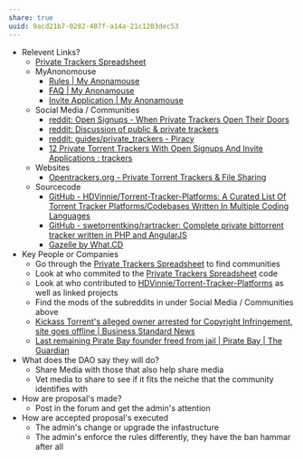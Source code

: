 ```yaml
---
share: true
uuid: 9acd21b7-0282-407f-a14a-21c1203dec53
---
```

* Relevent Links?
	*  [Private Trackers Spreadsheet](https://hdvinnie.github.io/Private-Trackers-Spreadsheet/)
	* MyAnonomouse
		* [Rules | My Anonamouse](https://www.myanonamouse.net/rules.php)
		* [FAQ | My Anonamouse](https://www.myanonamouse.net/faq.php)
		* [Invite Application | My Anonamouse](https://www.myanonamouse.net/inviteapp.php)
	* Social Media / Communities
		* [reddit: Open Signups - When Private Trackers Open Their Doors](https://www.reddit.com/r/OpenSignups/)
		* [reddit: Discussion of public & private trackers](https://www.reddit.com/r/trackers/)
		* [reddit: guides/private\_trackers - Piracy](https://www.reddit.com/r/Piracy/wiki/guides/private_trackers/)
		* [12 Private Torrent Trackers With Open Signups And Invite Applications : trackers](https://www.reddit.com/r/trackers/comments/fahj6/12_private_torrent_trackers_with_open_signups_and/)
	* Websites
		* [Opentrackers.org - Private Torrent Trackers & File Sharing](https://opentrackers.org/)
	* Sourcecode
		*  [GitHub - HDVinnie/Torrent-Tracker-Platforms: A Curated List Of Torrent Tracker Platforms/Codebases Written In Multiple Coding Languages](https://github.com/HDVinnie/Torrent-Tracker-Platforms)
		* [GitHub - swetorrentking/rartracker: Complete private bittorrent tracker written in PHP and AngularJS](https://github.com/swetorrentking/rartracker)
		* [Gazelle by What.CD](https://whatcd.github.io/Gazelle/)
* Key People or Companies
	* Go through the [Private Trackers Spreadsheet](https://hdvinnie.github.io/Private-Trackers-Spreadsheet/) to find communities
	* Look at who commited to the [Private Trackers Spreadsheet](https://hdvinnie.github.io/Private-Trackers-Spreadsheet/) code
	* Look at who contributed to [HDVinnie/Torrent-Tracker-Platforms](https://github.com/HDVinnie/Torrent-Tracker-Platforms) as well as linked projects
	* Find the mods of the subreddits in under Social Media / Communities above
	* [Kickass Torrent's alleged owner arrested for Copyright Infringement, site goes offline | Business Standard News](https://www.business-standard.com/article/news-ani/kickass-torrent-s-alleged-owner-arrested-for-copyright-infringement-site-goes-offline-116072101227_1.html)
	* [Last remaining Pirate Bay founder freed from jail | Pirate Bay | The Guardian](https://www.theguardian.com/technology/2015/jun/02/last-remaining-pirate-bay-founder-freed-from-jail-fredrik-neij)
* What does the DAO say they will do?
	* Share Media with those that also help share media
	* Vet media to share to see if it fits the neiche that the community identifies with
* How are proposal's made?
	* Post in the forum and get the admin's attention
* How are accepted proposal's executed
	* The admin's change or upgrade the infastructure
	* The admin's enforce the rules differently, they have the ban hammar after all